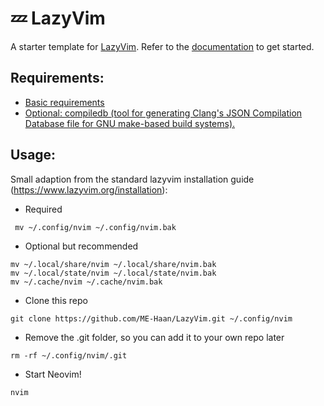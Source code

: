 # 💤 LazyVim

A starter template for [LazyVim](https://github.com/LazyVim/LazyVim).
Refer to the [documentation](https://lazyvim.github.io/installation) to get started.

## Requirements:
- [Basic requirements](https://www.lazyvim.org/#%EF%B8%8F-requirements)
- [Optional: compiledb (tool for generating Clang's JSON Compilation Database file for GNU make-based build systems).](https://github.com/nickdiego/compiledb)

## Usage:

Small adaption from the standard lazyvim installation guide (https://www.lazyvim.org/installation):
- Required
```
 mv ~/.config/nvim ~/.config/nvim.bak  
```
- Optional but recommended
```
mv ~/.local/share/nvim ~/.local/share/nvim.bak
mv ~/.local/state/nvim ~/.local/state/nvim.bak
mv ~/.cache/nvim ~/.cache/nvim.bak  
```
- Clone this repo
```
git clone https://github.com/ME-Haan/LazyVim.git ~/.config/nvim  
```
- Remove the .git folder, so you can add it to your own repo later
```
rm -rf ~/.config/nvim/.git  
```
- Start Neovim!
```
nvim  
```
